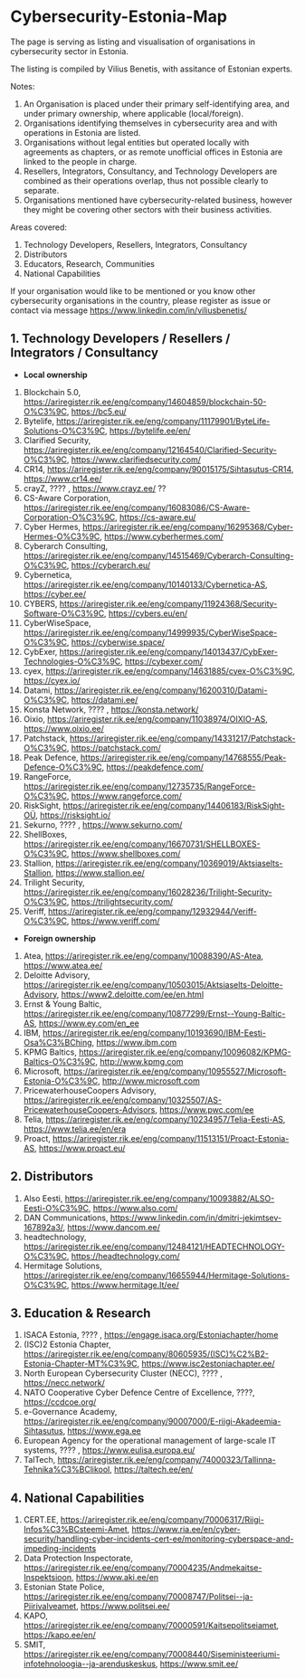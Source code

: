 # Cybersecurity-Estonia-Map
The page is serving as listing and visualisation of organisations in cybersecurity sector in Estonia.

The listing is compiled by Vilius Benetis, with assitance of Estonian experts.

Notes:
1. An Organisation is placed under their primary self-identifying area, and under primary ownership, where applicable (local/foreign).
2. Organisations identifying themselves in cybersecurity area and with operations in Estonia are listed.
3. Organisations without legal entities but operated locally with agreements as chapters, or as remote unofficial offices in Estonia are linked to the people in charge.
4. Resellers, Integrators, Consultancy, and Technology Developers are combined as their operations overlap, thus not possible clearly to separate.
5. Organisations mentioned have cybersecurity-related business, however they might be covering other sectors with their business activities.

Areas covered:
1. Technology Developers, Resellers, Integrators, Consultancy
2. Distributors
3. Educators, Research, Communities
4. National Capabilities

If your organisation would like to be mentioned or you know other cybersecurity organisations in the country, please register as issue or contact via message https://www.linkedin.com/in/viliusbenetis/

##	1. Technology Developers / Resellers / Integrators / Consultancy

*	**Local ownership**
1. Blockchain 5.0, https://ariregister.rik.ee/eng/company/14604859/blockchain-50-O%C3%9C, https://bc5.eu/
2. Bytelife, https://ariregister.rik.ee/eng/company/11179901/ByteLife-Solutions-O%C3%9C, https://bytelife.ee/en/
3. Clarified Security, https://ariregister.rik.ee/eng/company/12164540/Clarified-Security-O%C3%9C, https://www.clarifiedsecurity.com/ 
4. CR14, https://ariregister.rik.ee/eng/company/90015175/Sihtasutus-CR14, https://www.cr14.ee/
5. crayZ, ???? , https://www.crayz.ee/ ??
6. CS-Aware Corporation, https://ariregister.rik.ee/eng/company/16083086/CS-Aware-Corporation-O%C3%9C, https://cs-aware.eu/ 
7. Cyber Hermes, https://ariregister.rik.ee/eng/company/16295368/Cyber-Hermes-O%C3%9C, https://www.cyberhermes.com/
8. Cyberarch Consulting, https://ariregister.rik.ee/eng/company/14515469/Cyberarch-Consulting-O%C3%9C, https://cyberarch.eu/
9. Cybernetica, https://ariregister.rik.ee/eng/company/10140133/Cybernetica-AS, https://cyber.ee/
10. CYBERS, https://ariregister.rik.ee/eng/company/11924368/Security-Software-O%C3%9C, https://cybers.eu/en/
11. CyberWiseSpace, https://ariregister.rik.ee/eng/company/14999935/CyberWiseSpace-O%C3%9C, https://cyberwise.space/
12. CybExer, https://ariregister.rik.ee/eng/company/14013437/CybExer-Technologies-O%C3%9C, https://cybexer.com/
13. cyex, https://ariregister.rik.ee/eng/company/14631885/cyex-O%C3%9C, https://cyex.io/
14. Datami, https://ariregister.rik.ee/eng/company/16200310/Datami-O%C3%9C, https://datami.ee/
15. Konsta Network,  ???? , https://konsta.network/
16. Oixio, https://ariregister.rik.ee/eng/company/11038974/OIXIO-AS, https://www.oixio.ee/
17. Patchstack, https://ariregister.rik.ee/eng/company/14331217/Patchstack-O%C3%9C, https://patchstack.com/
18. Peak Defence, https://ariregister.rik.ee/eng/company/14768555/Peak-Defence-O%C3%9C, https://peakdefence.com/
19. RangeForce, https://ariregister.rik.ee/eng/company/12735735/RangeForce-O%C3%9C, https://www.rangeforce.com/
20. RiskSight, https://ariregister.rik.ee/eng/company/14406183/RiskSight-OÜ, https://risksight.io/
21. Sekurno, ???? , https://www.sekurno.com/
22. ShellBoxes, https://ariregister.rik.ee/eng/company/16670731/SHELLBOXES-O%C3%9C, https://www.shellboxes.com/
23. Stallion, https://ariregister.rik.ee/eng/company/10369019/Aktsiaselts-Stallion, https://www.stallion.ee/
24. Trilight Security, https://ariregister.rik.ee/eng/company/16028236/Trilight-Security-O%C3%9C, https://trilightsecurity.com/
25. Veriff, https://ariregister.rik.ee/eng/company/12932944/Veriff-O%C3%9C, https://www.veriff.com/



*	**Foreign ownership**
1. Atea, https://ariregister.rik.ee/eng/company/10088390/AS-Atea, https://www.atea.ee/
2. Deloitte Advisory, https://ariregister.rik.ee/eng/company/10503015/Aktsiaselts-Deloitte-Advisory, https://www2.deloitte.com/ee/en.html
3. Ernst & Young Baltic, https://ariregister.rik.ee/eng/company/10877299/Ernst--Young-Baltic-AS, https://www.ey.com/en_ee
4. IBM, https://ariregister.rik.ee/eng/company/10193690/IBM-Eesti-Osa%C3%BChing, https://www.ibm.com
5. KPMG Baltics, https://ariregister.rik.ee/eng/company/10096082/KPMG-Baltics-O%C3%9C, http://www.kpmg.com
6. Microsoft, https://ariregister.rik.ee/eng/company/10955527/Microsoft-Estonia-O%C3%9C, http://www.microsoft.com
7. PricewaterhouseCoopers Advisory, https://ariregister.rik.ee/eng/company/10325507/AS-PricewaterhouseCoopers-Advisors, https://www.pwc.com/ee
8. Telia, https://ariregister.rik.ee/eng/company/10234957/Telia-Eesti-AS, https://www.telia.ee/en/era
9. Proact, https://ariregister.rik.ee/eng/company/11513151/Proact-Estonia-AS, https://www.proact.eu/


## 2.	Distributors
1. Also Eesti, https://ariregister.rik.ee/eng/company/10093882/ALSO-Eesti-O%C3%9C, https://www.also.com/
2. DAN Communications, https://www.linkedin.com/in/dmitri-jekimtsev-167892a3/, https://www.dancom.ee/
3. headtechnology, https://ariregister.rik.ee/eng/company/12484121/HEADTECHNOLOGY-O%C3%9C, https://headtechnology.com/
4. Hermitage Solutions, https://ariregister.rik.ee/eng/company/16655944/Hermitage-Solutions-O%C3%9C, https://www.hermitage.lt/ee/


## 3.	Education & Research
1. ISACA Estonia, ???? , https://engage.isaca.org/Estoniachapter/home
2. (ISC)2 Estonia Chapter, https://ariregister.rik.ee/eng/company/80605935/(ISC)%C2%B2-Estonia-Chapter-MT%C3%9C, https://www.isc2estoniachapter.ee/
3. North European Cybersecurity Cluster (NECC), ???? , https://necc.network/
4. NATO Cooperative Cyber Defence Centre of Excellence, ????, https://ccdcoe.org/
5. e-Governance Academy, https://ariregister.rik.ee/eng/company/90007000/E-riigi-Akadeemia-Sihtasutus, https://www.ega.ee
6. European Agency for the operational management of large-scale IT systems, ???? , https://www.eulisa.europa.eu/
7. TalTech, https://ariregister.rik.ee/eng/company/74000323/Tallinna-Tehnika%C3%BClikool, https://taltech.ee/en/

## 4.	National Capabilities
1. CERT.EE, https://ariregister.rik.ee/eng/company/70006317/Riigi-Infos%C3%BCsteemi-Amet, https://www.ria.ee/en/cyber-security/handling-cyber-incidents-cert-ee/monitoring-cyberspace-and-impeding-incidents
2. Data Protection Inspectorate, https://ariregister.rik.ee/eng/company/70004235/Andmekaitse-Inspektsioon, https://www.aki.ee/en
3. Estonian State Police, https://ariregister.rik.ee/eng/company/70008747/Politsei--ja-Piirivalveamet, https://www.politsei.ee/
4. KAPO, https://ariregister.rik.ee/eng/company/70000591/Kaitsepolitseiamet, https://kapo.ee/en/
5. SMIT, https://ariregister.rik.ee/eng/company/70008440/Siseministeeriumi-infotehnoloogia--ja-arenduskeskus, https://www.smit.ee/

